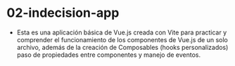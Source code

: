 # 02-indecision-app

- Esta es una aplicación básica de Vue.js creada con Vite para practicar y comprender el funcionamiento
de los componentes de Vue.js de un solo archivo, además de la creación de Composables (hooks personalizados)
paso de propiedades entre componentes y manejo de eventos.

